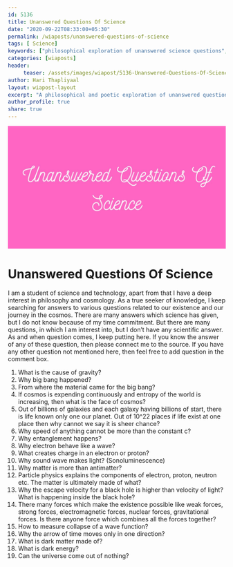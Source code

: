 ```yaml
--- 
id: 5136 
title: Unanswered Questions Of Science
date: "2020-09-22T08:33:00+05:30"
permalink: /wiaposts/unanswered-questions-of-science
tags: [ Science]    
keywords: ["philosophical exploration of unanswered science questions", "understanding scientific mysteries in philosophy", "poetic insights on science and curiosity", "philosophy of science and exploration", "exploring unanswered science questions in philosophical context"]  
categories: [wiaposts] 
header:
     teaser: /assets/images/wiapost/5136-Unanswered-Questions-Of-Science.jpg
author: Hari Thapliyaal 
layout: wiapost-layout
excerpt: "A philosophical and poetic exploration of unanswered questions in science, delving into insights on curiosity and exploration."  
author_profile: true 
share: true 
---
```


![Unanswered Questions Of Science](/assets/images/wiapost/5136-Unanswered-Questions-Of-Science.jpg)     
   
# Unanswered Questions Of Science   
      
I am a student of science and technology, apart from that I have a deep interest in philosophy and cosmology. As a true seeker of knowledge, I keep searching for answers to various questions related to our existence and our journey in the cosmos. There are many answers which science has given, but I do not know because of my time commitment. But there are many questions, in which I am interest into, but I don’t have any scientific answer. As and when question comes, I keep putting here. If you know the answer of any of these question, then please connect me to the source. If you have any other question not mentioned here, then feel free to add question in the comment box.    
    
1. What is the cause of gravity?    
2. Why big bang happened?    
3. From where the material came for the big bang?    
4. If cosmos is expending continuously and entropy of the world is increasing, then what is the face of cosmos?    
5. Out of billions of galaxies and each galaxy having billions of start, there is life known only one our planet. Out of 10^22 places if life exist at one place then why cannot we say it is sheer chance?    
6. Why speed of anything cannot be more than the constant c?    
7. Why entanglement happens?    
8. Why electron behave like a wave?    
9. What creates charge in an electron or proton?    
10. Why sound wave makes light? (Sonoluminescence)    
11. Why matter is more than antimatter?    
12. Particle physics explains the components of electron, proton, neutron etc. The matter is ultimately made of what?    
13. Why the escape velocity for a black hole is higher than velocity of light? What is happening inside the black hole?    
14. There many forces which make the existence possible like weak forces, strong forces, electromagnetic forces, nuclear forces, gravitational forces. Is there anyone force which combines all the forces together?    
15. How to measure collapse of a wave function?    
16. Why the arrow of time moves only in one direction?    
17. What is dark matter made of?    
18. What is dark energy?    
19. Can the universe come out of nothing?    
